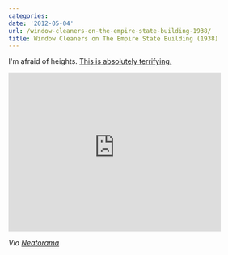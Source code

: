 ```yaml
---
categories:
date: '2012-05-04'
url: /window-cleaners-on-the-empire-state-building-1938/
title: Window Cleaners on The Empire State Building (1938)
---
```


I'm afraid of heights. <a href="https://www.youtube.com/watch?v=d8Qe07A7DFw">This is absolutely terrifying.</a>

<iframe class="alignc" width="420" height="315" src="https://www.youtube.com/embed/d8Qe07A7DFw?rel=0" frameborder="0" allowfullscreen></iframe>

<em>Via <a href="http://www.neatorama.com/2012/04/21/film-reel-of-the-brave-empire-state-building-window-washers/">Neatorama</a></em>